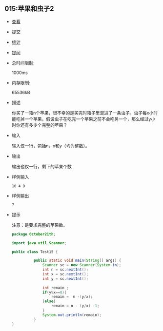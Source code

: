 ## 015:苹果和虫子2

- [查看](http://cxsjsxmooc.openjudge.cn/2019t1fallall/015/)
- [提交](http://cxsjsxmooc.openjudge.cn/2019t1fallall/015/submit/)
- [统计](http://cxsjsxmooc.openjudge.cn/2019t1fallall/015/statistics/)
- [提问](http://cxsjsxmooc.openjudge.cn/2019t1fallall/clarify/015/)

- 总时间限制: 

  1000ms

- 内存限制: 

  65536kB

- 描述

  你买了一箱n个苹果，很不幸的是买完时箱子里混进了一条虫子。虫子每x小时能吃掉一个苹果，假设虫子在吃完一个苹果之前不会吃另一个，那么经过y小时你还有多少个完整的苹果？ 

- 输入

  输入仅一行，包括n，x和y（均为整数）。

- 输出

  输出也仅一行，剩下的苹果个数

- 样例输入

  `10 4 9`

- 样例输出

  `7`

- 提示

  注意：是要求完整的苹果数。

  ```java
  package October21th;
  
  import java.util.Scanner;
  
  public class Test15 {
  
  			public static void main(String[] args) {
  				Scanner sc = new Scanner(System.in);
  				int n = sc.nextInt();
  				int x = sc.nextInt();
  				int y = sc.nextInt();
  				
  				int remain ;
  				if(y%x==0){
  					remain =  n -(y/x);
  				}else{
  					remain = n - (y/x) -1;
  				}
  				System.out.println(remain);
  			}
  }
  ```

  